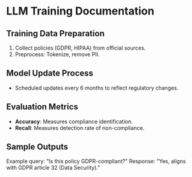 # LLM Training Documentation

## Training Data Preparation
1. Collect policies (GDPR, HIPAA) from official sources.
2. Preprocess: Tokenize, remove PII.

## Model Update Process
- Scheduled updates every 6 months to reflect regulatory changes.

## Evaluation Metrics
- **Accuracy**: Measures compliance identification.
- **Recall**: Measures detection rate of non-compliance.

## Sample Outputs
Example query: "Is this policy GDPR-compliant?"
Response: "Yes, aligns with GDPR article 32 (Data Security)."
